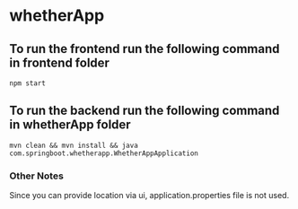 # whetherApp
## To run the frontend run the following command in frontend folder
`npm start`

## To run the backend run the following command in whetherApp folder
`mvn clean && mvn install && java com.springboot.whetherapp.WhetherAppApplication`

### Other Notes
Since you can provide location via ui, application.properties file is not used.